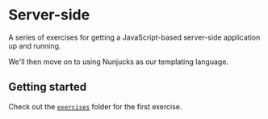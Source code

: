 # Server-side

A series of exercises for getting a JavaScript-based server-side application up and running.

We'll then move on to using Nunjucks as our templating language.

## Getting started

Check out the [`exercises`](./exercises) folder for the first exercise.